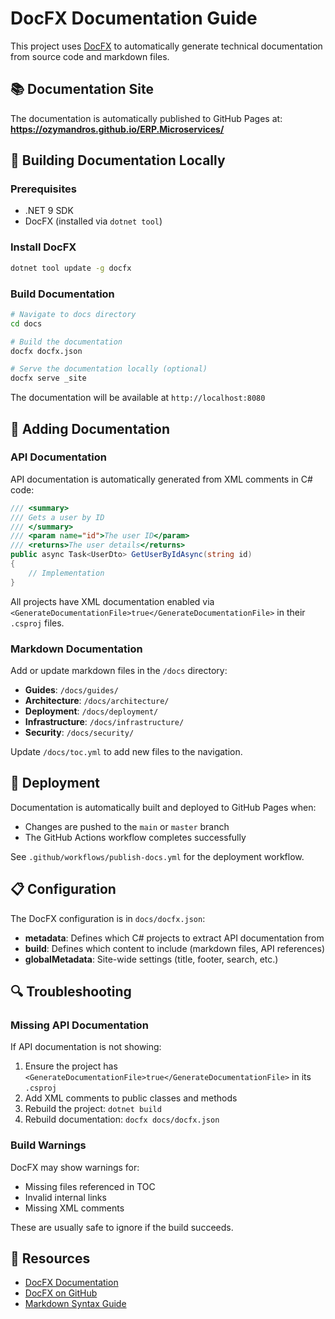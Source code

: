 # DocFX Documentation Guide

This project uses [DocFX](https://dotnet.github.io/docfx/) to automatically generate technical documentation from source code and markdown files.

## 📚 Documentation Site

The documentation is automatically published to GitHub Pages at:
**https://ozymandros.github.io/ERP.Microservices/**

## 🔨 Building Documentation Locally

### Prerequisites

- .NET 9 SDK
- DocFX (installed via `dotnet tool`)

### Install DocFX

```bash
dotnet tool update -g docfx
```

### Build Documentation

```bash
# Navigate to docs directory
cd docs

# Build the documentation
docfx docfx.json

# Serve the documentation locally (optional)
docfx serve _site
```

The documentation will be available at `http://localhost:8080`

## 📝 Adding Documentation

### API Documentation

API documentation is automatically generated from XML comments in C# code:

```csharp
/// <summary>
/// Gets a user by ID
/// </summary>
/// <param name="id">The user ID</param>
/// <returns>The user details</returns>
public async Task<UserDto> GetUserByIdAsync(string id)
{
    // Implementation
}
```

All projects have XML documentation enabled via `<GenerateDocumentationFile>true</GenerateDocumentationFile>` in their `.csproj` files.

### Markdown Documentation

Add or update markdown files in the `/docs` directory:

- **Guides**: `/docs/guides/`
- **Architecture**: `/docs/architecture/`
- **Deployment**: `/docs/deployment/`
- **Infrastructure**: `/docs/infrastructure/`
- **Security**: `/docs/security/`

Update `/docs/toc.yml` to add new files to the navigation.

## 🚀 Deployment

Documentation is automatically built and deployed to GitHub Pages when:

- Changes are pushed to the `main` or `master` branch
- The GitHub Actions workflow completes successfully

See `.github/workflows/publish-docs.yml` for the deployment workflow.

## 📋 Configuration

The DocFX configuration is in `docs/docfx.json`:

- **metadata**: Defines which C# projects to extract API documentation from
- **build**: Defines which content to include (markdown files, API references)
- **globalMetadata**: Site-wide settings (title, footer, search, etc.)

## 🔍 Troubleshooting

### Missing API Documentation

If API documentation is not showing:

1. Ensure the project has `<GenerateDocumentationFile>true</GenerateDocumentationFile>` in its `.csproj`
2. Add XML comments to public classes and methods
3. Rebuild the project: `dotnet build`
4. Rebuild documentation: `docfx docs/docfx.json`

### Build Warnings

DocFX may show warnings for:

- Missing files referenced in TOC
- Invalid internal links
- Missing XML comments

These are usually safe to ignore if the build succeeds.

## 📖 Resources

- [DocFX Documentation](https://dotnet.github.io/docfx/)
- [DocFX on GitHub](https://github.com/dotnet/docfx)
- [Markdown Syntax Guide](https://dotnet.github.io/docfx/docs/markdown.html)
